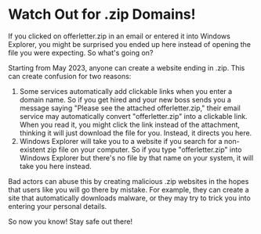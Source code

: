 # Watch Out for .zip Domains!

If you clicked on offerletter.zip in an email or entered it into Windows Explorer, you might be surprised you ended up here instead of opening the file you were expecting. So what's going on?

Starting from May 2023, anyone can create a website ending in .zip. This can create confusion for two reasons:

1. Some services automatically add clickable links when you enter a domain name. So if you get hired and your new boss sends you a message saying "Please see the attached offerletter.zip," their email service may automatically convert "offerletter.zip" into a clickable link. When you read it, you might click the link instead of the attachment, thinking it will just download the file for you. Instead, it directs you here.
2. Windows Explorer will take you to a website if you search for a non-existent zip file on your computer. So if you type "offerletter.zip" into Windows Explorer but there's no file by that name on your system, it will take you here instead.

Bad actors can abuse this by creating malicious .zip websites in the hopes that users like you will go there by mistake. For example, they can create a site that automatically downloads malware, or they may try to trick you into entering your personal details.

So now you know! Stay safe out there!
